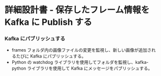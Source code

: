 # 詳細設計書 - 保存したフレーム情報を Kafka に Publish する

### Kafka にパブリッシュする

- frames フォルダ内の画像ファイルの変更を監視し、新しい画像が追加されるたびに Kafka にパブリッシュする。
- Python の watchdog ライブラリを使用してフォルダを監視し、kafka-python ライブラリを使用して Kafka にメッセージをパブリッシュする。
